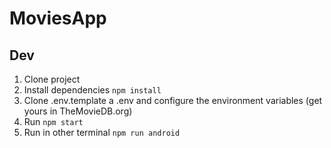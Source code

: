# MoviesApp

## Dev

1. Clone project
2. Install dependencies `npm install`
3. Clone .env.template a .env and configure the environment variables (get yours in TheMovieDB.org)
4. Run `npm start`
5. Run in other terminal `npm run android`
